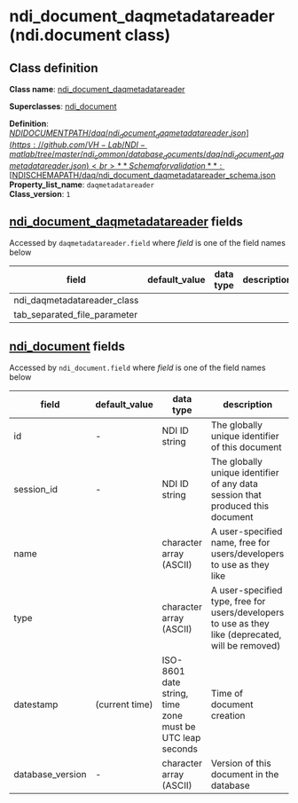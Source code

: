 # ndi_document_daqmetadatareader (ndi.document class)

## Class definition

**Class name**: [ndi_document_daqmetadatareader](ndi_document_daqmetadatareader.md)

**Superclasses**: [ndi_document](../ndi_document.md)

**Definition**: [$NDIDOCUMENTPATH/daq/ndi_document_daqmetadatareader.json](https://github.com/VH-Lab/NDI-matlab/tree/master/ndi_common/database_documents/daq/ndi_document_daqmetadatareader.json)<br>
**Schema for validation**: [$NDISCHEMAPATH/daq/ndi_document_daqmetadatareader_schema.json](https://github.com/VH-Lab/NDI-matlab/tree/master/ndi_common/schema_documents/daq/ndi_document_daqmetadatareader_schema.json)<br>
**Property_list_name**: `daqmetadatareader`<br>
**Class_version**: `1`<br>


## [ndi_document_daqmetadatareader](ndi_document_daqmetadatareader.md) fields

Accessed by `daqmetadatareader.field` where *field* is one of the field names below

| field | default_value | data type | description |
| --- | --- | --- | --- |
| ndi_daqmetadatareader_class |  |  |  |
| tab_separated_file_parameter |  |  |  |


## [ndi_document](../ndi_document.md) fields

Accessed by `ndi_document.field` where *field* is one of the field names below

| field | default_value | data type | description |
| --- | --- | --- | --- |
| id | - | NDI ID string | The globally unique identifier of this document |
| session_id | - | NDI ID string | The globally unique identifier of any data session that produced this document |
| name |  | character array (ASCII) | A user-specified name, free for users/developers to use as they like |
| type |  | character array (ASCII) | A user-specified type, free for users/developers to use as they like (deprecated, will be removed) |
| datestamp | (current time) | ISO-8601 date string, time zone must be UTC leap seconds | Time of document creation |
| database_version | - | character array (ASCII) | Version of this document in the database |


